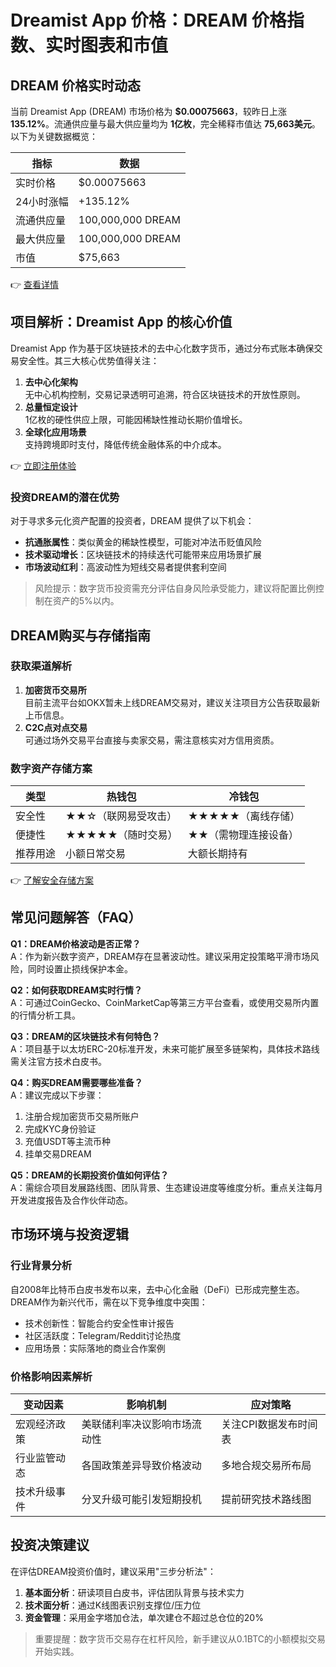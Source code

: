 # Dreamist App 价格：DREAM 价格指数、实时图表和市值

## DREAM 价格实时动态

当前 Dreamist App (DREAM) 市场价格为 **$0.00075663**，较昨日上涨 **135.12%**。流通供应量与最大供应量均为 **1亿枚**，完全稀释市值达 **75,663美元**。以下为关键数据概览：

| 指标         | 数据              |
|--------------|-------------------|
| 实时价格     | $0.00075663       |
| 24小时涨幅   | +135.12%          |
| 流通供应量   | 100,000,000 DREAM |
| 最大供应量   | 100,000,000 DREAM |
| 市值         | $75,663           |

👉 [查看详情](https://bit.ly/okx_welcome)

## 项目解析：Dreamist App 的核心价值

Dreamist App 作为基于区块链技术的去中心化数字货币，通过分布式账本确保交易安全性。其三大核心优势值得关注：

1. **去中心化架构**  
   无中心机构控制，交易记录透明可追溯，符合区块链技术的开放性原则。
2. **总量恒定设计**  
   1亿枚的硬性供应上限，可能因稀缺性推动长期价值增长。
3. **全球化应用场景**  
   支持跨境即时支付，降低传统金融体系的中介成本。

👉 [立即注册体验](https://bit.ly/okx_welcome)

### 投资DREAM的潜在优势

对于寻求多元化资产配置的投资者，DREAM 提供了以下机会：
- **抗通胀属性**：类似黄金的稀缺性模型，可能对冲法币贬值风险
- **技术驱动增长**：区块链技术的持续迭代可能带来应用场景扩展
- **市场波动红利**：高波动性为短线交易者提供套利空间

> 风险提示：数字货币投资需充分评估自身风险承受能力，建议将配置比例控制在资产的5%以内。

## DREAM购买与存储指南

### 获取渠道解析

1. **加密货币交易所**  
   目前主流平台如OKX暂未上线DREAM交易对，建议关注项目方公告获取最新上币信息。
2. **C2C点对点交易**  
   可通过场外交易平台直接与卖家交易，需注意核实对方信用资质。

### 数字资产存储方案

| 类型   | 热钱包                 | 冷钱包                 |
|--------|------------------------|------------------------|
| 安全性 | ★★☆（联网易受攻击）   | ★★★★★（离线存储）     |
| 便捷性 | ★★★★★（随时交易）     | ★★（需物理连接设备）   |
| 推荐用途 | 小额日常交易         | 大额长期持有           |

👉 [了解安全存储方案](https://bit.ly/okx_welcome)

## 常见问题解答（FAQ）

**Q1：DREAM价格波动是否正常？**  
A：作为新兴数字资产，DREAM存在显著波动性。建议采用定投策略平滑市场风险，同时设置止损线保护本金。

**Q2：如何获取DREAM实时行情？**  
A：可通过CoinGecko、CoinMarketCap等第三方平台查看，或使用交易所内置的行情分析工具。

**Q3：DREAM的区块链技术有何特色？**  
A：项目基于以太坊ERC-20标准开发，未来可能扩展至多链架构，具体技术路线需关注官方技术白皮书。

**Q4：购买DREAM需要哪些准备？**  
A：建议完成以下步骤：
1. 注册合规加密货币交易所账户
2. 完成KYC身份验证
3. 充值USDT等主流币种
4. 挂单交易DREAM

**Q5：DREAM的长期投资价值如何评估？**  
A：需综合项目发展路线图、团队背景、生态建设进度等维度分析。重点关注每月开发进度报告及合作伙伴动态。

## 市场环境与投资逻辑

### 行业背景分析

自2008年比特币白皮书发布以来，去中心化金融（DeFi）已形成完整生态。DREAM作为新兴代币，需在以下竞争维度中突围：
- 技术创新性：智能合约安全性审计报告
- 社区活跃度：Telegram/Reddit讨论热度
- 应用场景：实际落地的商业合作案例

### 价格影响因素解析

| 变动因素        | 影响机制                  | 应对策略               |
|-----------------|---------------------------|------------------------|
| 宏观经济政策    | 美联储利率决议影响市场流动性 | 关注CPI数据发布时间表 |
| 行业监管动态    | 各国政策差异导致价格波动   | 多地合规交易所布局     |
| 技术升级事件    | 分叉升级可能引发短期投机   | 提前研究技术路线图     |

## 投资决策建议

在评估DREAM投资价值时，建议采用"三步分析法"：
1. **基本面分析**：研读项目白皮书，评估团队背景与技术实力
2. **技术面分析**：通过K线图表识别支撑位/压力位
3. **资金管理**：采用金字塔加仓法，单次建仓不超过总仓位的20%

> 重要提醒：数字货币交易存在杠杆风险，新手建议从0.1BTC的小额模拟交易开始实践。
